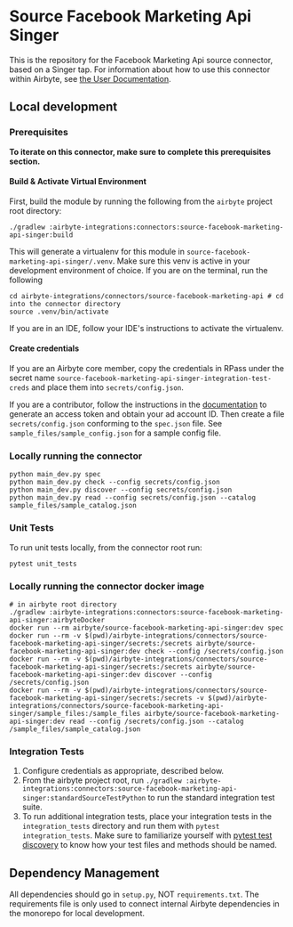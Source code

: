 # Source Facebook Marketing Api Singer

This is the repository for the Facebook Marketing Api source connector, based on a Singer tap.
For information about how to use this connector within Airbyte, see [the User Documentation](https://docs.airbyte.io/integrations/sources/facebook-marketing-api).

## Local development
### Prerequisites
**To iterate on this connector, make sure to complete this prerequisites section.**

#### Build & Activate Virtual Environment
First, build the module by running the following from the `airbyte` project root directory: 
```
./gradlew :airbyte-integrations:connectors:source-facebook-marketing-api-singer:build
```

This will generate a virtualenv for this module in `source-facebook-marketing-api-singer/.venv`. Make sure this venv is active in your
development environment of choice. If you are on the terminal, run the following
```
cd airbyte-integrations/connectors/source-facebook-marketing-api # cd into the connector directory
source .venv/bin/activate
```
If you are in an IDE, follow your IDE's instructions to activate the virtualenv. 

#### Create credentials
If you are an Airbyte core member, copy the credentials in RPass under the secret name `source-facebook-marketing-api-singer-integration-test-creds`
and place them into `secrets/config.json`.

If you are a contributor, follow the instructions in the [documentation](https://docs.airbyte.io/integrations/sources/facebook-marketing-api) to generate an access token and  obtain your ad account ID. 
Then create a file `secrets/config.json` conforming to the `spec.json` file. See `sample_files/sample_config.json` for a sample config file.

### Locally running the connector
```
python main_dev.py spec
python main_dev.py check --config secrets/config.json
python main_dev.py discover --config secrets/config.json
python main_dev.py read --config secrets/config.json --catalog sample_files/sample_catalog.json
```

### Unit Tests
To run unit tests locally, from the connector root run:
```
pytest unit_tests
```

### Locally running the connector docker image

```
# in airbyte root directory
./gradlew :airbyte-integrations:connectors:source-facebook-marketing-api-singer:airbyteDocker
docker run --rm airbyte/source-facebook-marketing-api-singer:dev spec
docker run --rm -v $(pwd)/airbyte-integrations/connectors/source-facebook-marketing-api-singer/secrets:/secrets airbyte/source-facebook-marketing-api-singer:dev check --config /secrets/config.json
docker run --rm -v $(pwd)/airbyte-integrations/connectors/source-facebook-marketing-api-singer/secrets:/secrets airbyte/source-facebook-marketing-api-singer:dev discover --config /secrets/config.json
docker run --rm -v $(pwd)/airbyte-integrations/connectors/source-facebook-marketing-api-singer/secrets:/secrets -v $(pwd)/airbyte-integrations/connectors/source-facebook-marketing-api-singer/sample_files:/sample_files airbyte/source-facebook-marketing-api-singer:dev read --config /secrets/config.json --catalog /sample_files/sample_catalog.json
```

### Integration Tests 
1. Configure credentials as appropriate, described below.
1. From the airbyte project root, run `./gradlew :airbyte-integrations:connectors:source-facebook-marketing-api-singer:standardSourceTestPython` to run the standard integration test suite.
1. To run additional integration tests, place your integration tests in the `integration_tests` directory and run them with `pytest integration_tests`.
   Make sure to familiarize yourself with [pytest test discovery](https://docs.pytest.org/en/latest/goodpractices.html#test-discovery) to know how your test files and methods should be named.

## Dependency Management
All dependencies should go in `setup.py`, NOT `requirements.txt`. The requirements file is only used to connect internal Airbyte dependencies in the monorepo for local development.

